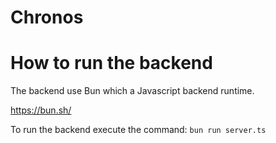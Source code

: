 # Chronos

# How to run the backend

The backend use Bun which a Javascript backend runtime.

https://bun.sh/

To run the backend execute the command: `bun run server.ts`

